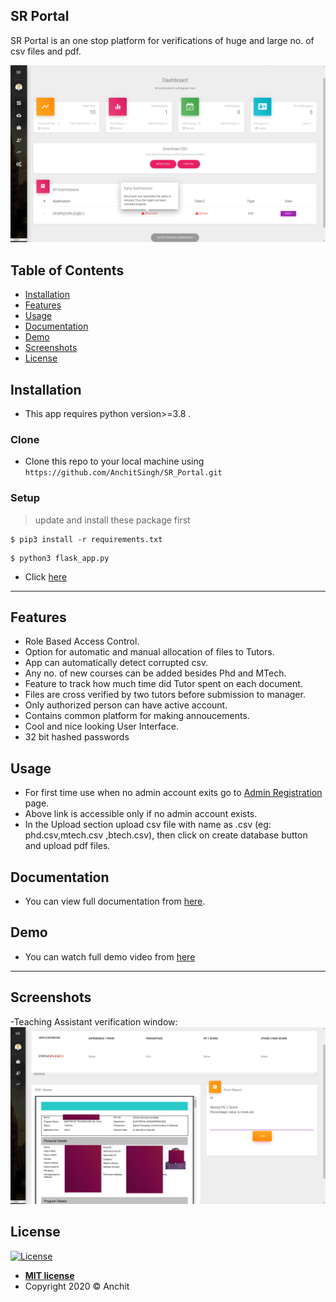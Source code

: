 ## SR Portal

SR Portal is an one stop platform for verifications of huge and large no. of csv files and pdf.

![Alt text](/screenshots/p8.png?raw=true "SR Portal")

## Table of Contents

- [Installation](#installation)
- [Features](#features)
- [Usage](#usage)
- [Documentation](#documentation)
- [Demo](#demo)
- [Screenshots](#screen)
- [License](#license)



## Installation

- This app requires python version>=3.8 .

### Clone

- Clone this repo to your local machine using `https://github.com/AnchitSingh/SR_Portal.git`

### Setup



> update and install these package first

```shell
$ pip3 install -r requirements.txt
```

> 

```shell
$ python3 flask_app.py
```
- Click <a href="http://127.0.0.1:5000" target="_blank">here</a>
---

## Features

- Role Based Access Control.
- Option for automatic and manual allocation of files to Tutors.
- App can automatically detect corrupted csv. 
- Any no. of new courses can be added besides Phd and MTech.
- Feature to track how much time did Tutor spent on each document.
- Files are cross verified by two tutors before submission to manager.
- Only authorized person can have active account.
- Contains common platform for making annoucements.
- Cool and nice looking User Interface.
- 32 bit hashed passwords
## Usage 
- For first time use when no admin account exits go to <a href="http://127.0.0.1:5000/admin_register/1800" target="_blank">Admin Registration</a> page.
- Above link is accessible only if no admin account exists. 
- In the Upload section upload csv file with name as <course name>.csv (eg: phd.csv,mtech.csv ,btech.csv), then click on create database button and upload pdf files.


## Documentation
- You can view full documentation from  <a href="https://github.com/AnchitSingh/FlaskBeta/blob/master/SR_Portal.docx?raw=true" target="_blank">here</a>.

## Demo
- You can watch full demo video from  <a href="https://www.youtube.com/watch?v=yNZfGRWGFMQ" target="_blank">here</a>
---
## Screenshots
-Teaching Assistant verification window:
![Alt text](/screenshots/p61.png?raw=true "SR Portal")


## License

[![License](http://img.shields.io/:license-mit-blue.svg?style=flat-square)](http://badges.mit-license.org)

- **[MIT license](https://raw.githubusercontent.com/AnchitSingh/SR_Portal/master/LICENSE)**
- Copyright 2020 © Anchit

